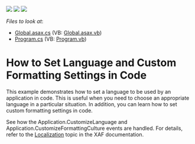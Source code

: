 <!-- default badges list -->
![](https://img.shields.io/endpoint?url=https://codecentral.devexpress.com/api/v1/VersionRange/128592968/11.2.5%2B)
[![](https://img.shields.io/badge/Open_in_DevExpress_Support_Center-FF7200?style=flat-square&logo=DevExpress&logoColor=white)](https://supportcenter.devexpress.com/ticket/details/E413)
[![](https://img.shields.io/badge/📖_How_to_use_DevExpress_Examples-e9f6fc?style=flat-square)](https://docs.devexpress.com/GeneralInformation/403183)
<!-- default badges end -->
<!-- default file list -->
*Files to look at*:

* [Global.asax.cs](./CS/Localization.Web/Global.asax.cs) (VB: [Global.asax.vb](./VB/Localization.Web/Global.asax.vb))
* [Program.cs](./CS/Localization.Win/Program.cs) (VB: [Program.vb](./VB/Localization.Win/Program.vb))
<!-- default file list end -->
# How to Set Language and Custom Formatting Settings in Code


<p>This example demonstrates how to set a language to be used by an application in code. This is useful when you need to choose an appropriate language in a particular situation. In addition, you can learn how to set custom formatting settings in code.</p><p>See how the Application.CustomizeLanguage and Application.CustomizeFormattingCulture events are handled. For details, refer to the <a href="http://documentation.devexpress.com/#Xaf/CustomDocument2595">Localization</a> topic in the XAF documentation.</p>

<br/>


